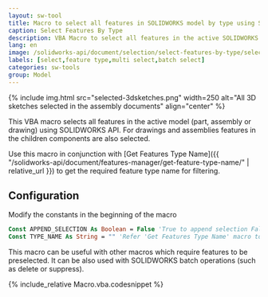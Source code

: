 ```yaml
---
layout: sw-tool
title: Macro to select all features in SOLIDWORKS model by type using SOLIDWORKS API
caption: Select Features By Type
description: VBA Macro to select all features in the active SOLIDWORKS model (part, assembly or drawing) by specifying its type
lang: en
image: /solidworks-api/document/selection/select-features-by-type/selected-3dsketches.png
labels: [select,feature type,multi select,batch select]
categories: sw-tools
group: Model
---
```

{% include img.html src="selected-3dsketches.png" width=250 alt="All 3D sketches selected in the assembly documents" align="center" %}

This VBA macro selects all features in the active model (part, assembly or drawing) using SOLIDWORKS API. For drawings and assemblies features in the children components are also selected.

Use this macro in conjunction with [Get Features Type Name]({{ "/solidworks-api/document/features-manager/get-feature-type-name/" | relative_url }}) to get the required feature type name for filtering.

## Configuration

Modify the constants in the beginning of the macro

~~~ vb
Const APPEND_SELECTION As Boolean = False 'True to append selection False to clear existing selection
Const TYPE_NAME As String = "" 'Refer 'Get Features Type Name' macro to get the type name from the feature
~~~

This macro can be useful with other macros which require features to be preselected. It can be also used with SOLIDWORKS batch operations (such as delete or suppress).

{% include_relative Macro.vba.codesnippet %}